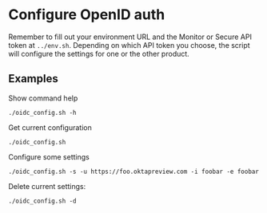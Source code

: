 # Configure OpenID auth

Remember to fill out your environment URL and the Monitor or Secure API token at `../env.sh`. Depending on which API token you choose, the script will configure the settings for one or the other product.

## Examples

Show command help

```
./oidc_config.sh -h
```

Get current configuration

```
./oidc_config.sh
```

Configure some settings

```
./oidc_config.sh -s -u https://foo.oktapreview.com -i foobar -e foobar

```

Delete current settings:

```
./oidc_config.sh -d
```
